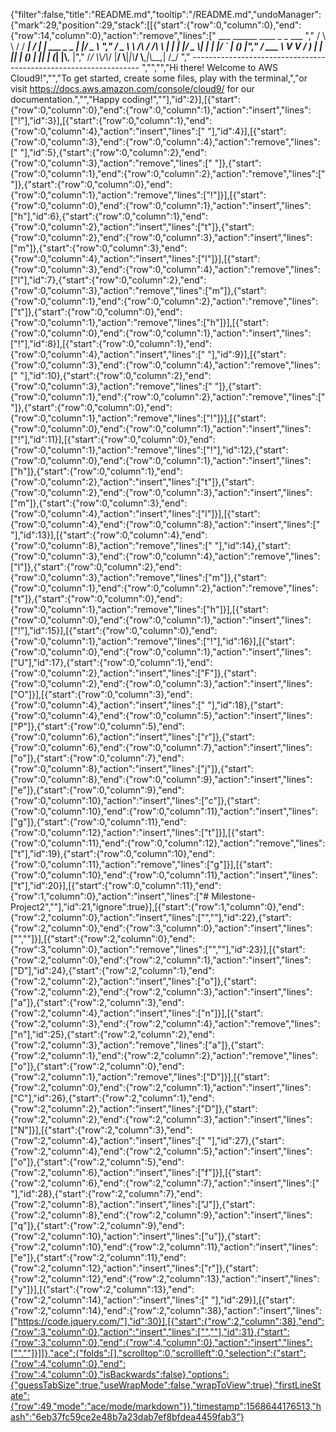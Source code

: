 {"filter":false,"title":"README.md","tooltip":"/README.md","undoManager":{"mark":29,"position":29,"stack":[[{"start":{"row":0,"column":0},"end":{"row":14,"column":0},"action":"remove","lines":["         ___        ______     ____ _                 _  ___  ","        / \\ \\      / / ___|   / ___| | ___  _   _  __| |/ _ \\ ","       / _ \\ \\ /\\ / /\\___ \\  | |   | |/ _ \\| | | |/ _` | (_) |","      / ___ \\ V  V /  ___) | | |___| | (_) | |_| | (_| |\\__, |","     /_/   \\_\\_/\\_/  |____/   \\____|_|\\___/ \\__,_|\\__,_|  /_/ "," ----------------------------------------------------------------- ","","","Hi there! Welcome to AWS Cloud9!","","To get started, create some files, play with the terminal,","or visit https://docs.aws.amazon.com/console/cloud9/ for our documentation.","","Happy coding!",""],"id":2}],[{"start":{"row":0,"column":0},"end":{"row":0,"column":1},"action":"insert","lines":["!"],"id":3}],[{"start":{"row":0,"column":1},"end":{"row":0,"column":4},"action":"insert","lines":["   "],"id":4}],[{"start":{"row":0,"column":3},"end":{"row":0,"column":4},"action":"remove","lines":[" "],"id":5},{"start":{"row":0,"column":2},"end":{"row":0,"column":3},"action":"remove","lines":[" "]},{"start":{"row":0,"column":1},"end":{"row":0,"column":2},"action":"remove","lines":[" "]},{"start":{"row":0,"column":0},"end":{"row":0,"column":1},"action":"remove","lines":["!"]}],[{"start":{"row":0,"column":0},"end":{"row":0,"column":1},"action":"insert","lines":["h"],"id":6},{"start":{"row":0,"column":1},"end":{"row":0,"column":2},"action":"insert","lines":["t"]},{"start":{"row":0,"column":2},"end":{"row":0,"column":3},"action":"insert","lines":["m"]},{"start":{"row":0,"column":3},"end":{"row":0,"column":4},"action":"insert","lines":["l"]}],[{"start":{"row":0,"column":3},"end":{"row":0,"column":4},"action":"remove","lines":["l"],"id":7},{"start":{"row":0,"column":2},"end":{"row":0,"column":3},"action":"remove","lines":["m"]},{"start":{"row":0,"column":1},"end":{"row":0,"column":2},"action":"remove","lines":["t"]},{"start":{"row":0,"column":0},"end":{"row":0,"column":1},"action":"remove","lines":["h"]}],[{"start":{"row":0,"column":0},"end":{"row":0,"column":1},"action":"insert","lines":["!"],"id":8}],[{"start":{"row":0,"column":1},"end":{"row":0,"column":4},"action":"insert","lines":["   "],"id":9}],[{"start":{"row":0,"column":3},"end":{"row":0,"column":4},"action":"remove","lines":[" "],"id":10},{"start":{"row":0,"column":2},"end":{"row":0,"column":3},"action":"remove","lines":[" "]},{"start":{"row":0,"column":1},"end":{"row":0,"column":2},"action":"remove","lines":[" "]},{"start":{"row":0,"column":0},"end":{"row":0,"column":1},"action":"remove","lines":["!"]}],[{"start":{"row":0,"column":0},"end":{"row":0,"column":1},"action":"insert","lines":["!"],"id":11}],[{"start":{"row":0,"column":0},"end":{"row":0,"column":1},"action":"remove","lines":["!"],"id":12},{"start":{"row":0,"column":0},"end":{"row":0,"column":1},"action":"insert","lines":["h"]},{"start":{"row":0,"column":1},"end":{"row":0,"column":2},"action":"insert","lines":["t"]},{"start":{"row":0,"column":2},"end":{"row":0,"column":3},"action":"insert","lines":["m"]},{"start":{"row":0,"column":3},"end":{"row":0,"column":4},"action":"insert","lines":["l"]}],[{"start":{"row":0,"column":4},"end":{"row":0,"column":8},"action":"insert","lines":["    "],"id":13}],[{"start":{"row":0,"column":4},"end":{"row":0,"column":8},"action":"remove","lines":["    "],"id":14},{"start":{"row":0,"column":3},"end":{"row":0,"column":4},"action":"remove","lines":["l"]},{"start":{"row":0,"column":2},"end":{"row":0,"column":3},"action":"remove","lines":["m"]},{"start":{"row":0,"column":1},"end":{"row":0,"column":2},"action":"remove","lines":["t"]},{"start":{"row":0,"column":0},"end":{"row":0,"column":1},"action":"remove","lines":["h"]}],[{"start":{"row":0,"column":0},"end":{"row":0,"column":1},"action":"insert","lines":["!"],"id":15}],[{"start":{"row":0,"column":0},"end":{"row":0,"column":1},"action":"remove","lines":["!"],"id":16}],[{"start":{"row":0,"column":0},"end":{"row":0,"column":1},"action":"insert","lines":["U"],"id":17},{"start":{"row":0,"column":1},"end":{"row":0,"column":2},"action":"insert","lines":["F"]},{"start":{"row":0,"column":2},"end":{"row":0,"column":3},"action":"insert","lines":["O"]}],[{"start":{"row":0,"column":3},"end":{"row":0,"column":4},"action":"insert","lines":[" "],"id":18},{"start":{"row":0,"column":4},"end":{"row":0,"column":5},"action":"insert","lines":["P"]},{"start":{"row":0,"column":5},"end":{"row":0,"column":6},"action":"insert","lines":["r"]},{"start":{"row":0,"column":6},"end":{"row":0,"column":7},"action":"insert","lines":["o"]},{"start":{"row":0,"column":7},"end":{"row":0,"column":8},"action":"insert","lines":["j"]},{"start":{"row":0,"column":8},"end":{"row":0,"column":9},"action":"insert","lines":["e"]},{"start":{"row":0,"column":9},"end":{"row":0,"column":10},"action":"insert","lines":["c"]},{"start":{"row":0,"column":10},"end":{"row":0,"column":11},"action":"insert","lines":["g"]},{"start":{"row":0,"column":11},"end":{"row":0,"column":12},"action":"insert","lines":["t"]}],[{"start":{"row":0,"column":11},"end":{"row":0,"column":12},"action":"remove","lines":["t"],"id":19},{"start":{"row":0,"column":10},"end":{"row":0,"column":11},"action":"remove","lines":["g"]}],[{"start":{"row":0,"column":10},"end":{"row":0,"column":11},"action":"insert","lines":["t"],"id":20}],[{"start":{"row":0,"column":11},"end":{"row":1,"column":0},"action":"insert","lines":["# Milestone-Project2",""],"id":21,"ignore":true}],[{"start":{"row":1,"column":0},"end":{"row":2,"column":0},"action":"insert","lines":["",""],"id":22},{"start":{"row":2,"column":0},"end":{"row":3,"column":0},"action":"insert","lines":["",""]}],[{"start":{"row":2,"column":0},"end":{"row":3,"column":0},"action":"remove","lines":["",""],"id":23}],[{"start":{"row":2,"column":0},"end":{"row":2,"column":1},"action":"insert","lines":["D"],"id":24},{"start":{"row":2,"column":1},"end":{"row":2,"column":2},"action":"insert","lines":["o"]},{"start":{"row":2,"column":2},"end":{"row":2,"column":3},"action":"insert","lines":["a"]},{"start":{"row":2,"column":3},"end":{"row":2,"column":4},"action":"insert","lines":["n"]}],[{"start":{"row":2,"column":3},"end":{"row":2,"column":4},"action":"remove","lines":["n"],"id":25},{"start":{"row":2,"column":2},"end":{"row":2,"column":3},"action":"remove","lines":["a"]},{"start":{"row":2,"column":1},"end":{"row":2,"column":2},"action":"remove","lines":["o"]},{"start":{"row":2,"column":0},"end":{"row":2,"column":1},"action":"remove","lines":["D"]}],[{"start":{"row":2,"column":0},"end":{"row":2,"column":1},"action":"insert","lines":["C"],"id":26},{"start":{"row":2,"column":1},"end":{"row":2,"column":2},"action":"insert","lines":["D"]},{"start":{"row":2,"column":2},"end":{"row":2,"column":3},"action":"insert","lines":["N"]}],[{"start":{"row":2,"column":3},"end":{"row":2,"column":4},"action":"insert","lines":[" "],"id":27},{"start":{"row":2,"column":4},"end":{"row":2,"column":5},"action":"insert","lines":["o"]},{"start":{"row":2,"column":5},"end":{"row":2,"column":6},"action":"insert","lines":["f"]}],[{"start":{"row":2,"column":6},"end":{"row":2,"column":7},"action":"insert","lines":[" "],"id":28},{"start":{"row":2,"column":7},"end":{"row":2,"column":8},"action":"insert","lines":["J"]},{"start":{"row":2,"column":8},"end":{"row":2,"column":9},"action":"insert","lines":["q"]},{"start":{"row":2,"column":9},"end":{"row":2,"column":10},"action":"insert","lines":["u"]},{"start":{"row":2,"column":10},"end":{"row":2,"column":11},"action":"insert","lines":["e"]},{"start":{"row":2,"column":11},"end":{"row":2,"column":12},"action":"insert","lines":["r"]},{"start":{"row":2,"column":12},"end":{"row":2,"column":13},"action":"insert","lines":["y"]}],[{"start":{"row":2,"column":13},"end":{"row":2,"column":14},"action":"insert","lines":[" "],"id":29}],[{"start":{"row":2,"column":14},"end":{"row":2,"column":38},"action":"insert","lines":["https://code.jquery.com/"],"id":30}],[{"start":{"row":2,"column":38},"end":{"row":3,"column":0},"action":"insert","lines":["",""],"id":31},{"start":{"row":3,"column":0},"end":{"row":4,"column":0},"action":"insert","lines":["",""]}]]},"ace":{"folds":[],"scrolltop":0,"scrollleft":0,"selection":{"start":{"row":4,"column":0},"end":{"row":4,"column":0},"isBackwards":false},"options":{"guessTabSize":true,"useWrapMode":false,"wrapToView":true},"firstLineState":{"row":49,"mode":"ace/mode/markdown"}},"timestamp":1568644176513,"hash":"6eb37fc59ce2e48b7a23dab7ef8bfdea4459fab3"}